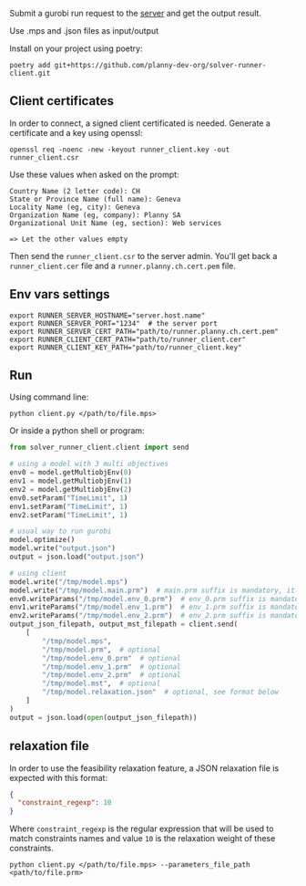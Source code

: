 Submit a gurobi run request to the [server](https://github.com/planny-dev-org/solver-runner-server) and get the output result.

Use .mps and .json files as input/output

Install on your project using poetry:

```shell
poetry add git+https://github.com/planny-dev-org/solver-runner-client.git
```

## Client certificates

In order to connect, a signed client certificated is needed.
Generate a certificate and a key using openssl: 

```shell
openssl req -noenc -new -keyout runner_client.key -out runner_client.csr
```

Use these values when asked on the prompt:
```shell
Country Name (2 letter code): CH
State or Province Name (full name): Geneva
Locality Name (eg, city): Geneva
Organization Name (eg, company): Planny SA
Organizational Unit Name (eg, section): Web services

=> Let the other values empty
```


Then send the `runner_client.csr` to the server admin. 
You'll get back a `runner_client.cer` file and a `runner.planny.ch.cert.pem` file.


## Env vars settings

```shell
export RUNNER_SERVER_HOSTNAME="server.host.name"
export RUNNER_SERVER_PORT="1234"  # the server port
export RUNNER_SERVER_CERT_PATH="path/to/runner.planny.ch.cert.pem"
export RUNNER_CLIENT_CERT_PATH="path/to/runner_client.cer"
export RUNNER_CLIENT_KEY_PATH="path/to/runner_client.key"
```

## Run

Using command line: 

```shell
python client.py </path/to/file.mps>
```

Or inside a python shell or program:

```python
from solver_runner_client.client import send

# using a model with 3 multi objectives
env0 = model.getMultiobjEnv(0)
env1 = model.getMultiobjEnv(1)
env2 = model.getMultiobjEnv(2)
env0.setParam("TimeLimit", 1) 
env1.setParam("TimeLimit", 1)
env2.setParam("TimeLimit", 1)

# usual way to run gurobi
model.optimize()
model.write("output.json")
output = json.load("output.json")

# using client
model.write("/tmp/model.mps")
model.write("/tmp/model.main.prm")  # main.prm suffix is mandatory, it informs runner this is the main params
env0.writeParams("/tmp/model.env_0.prm")  # env_0.prm suffix is mandatory, it informs solver this is params for env 0
env1.writeParams("/tmp/model.env_1.prm")  # env_1.prm suffix is mandatory, it informs solver this is params for env 1
env2.writeParams("/tmp/model.env_2.prm")  # env_2.prm suffix is mandatory, it informs solver this is params for env 2
output_json_filepath, output_mst_filepath = client.send(
    [
        "/tmp/model.mps",
        "/tmp/model.prm",  # optional
        "/tmp/model.env_0.prm"  # optional
        "/tmp/model.env_1.prm"  # optional
        "/tmp/model.env_2.prm"  # optional
        "/tmp/model.mst",  # optional
        "/tmp/model.relaxation.json"  # optional, see format below
    ]
)
output = json.load(open(output_json_filepath))
```

## relaxation file

In order to use the feasibility relaxation feature, a JSON relaxation file is expected with this format:
```json
{
  "constraint_regexp": 10
}
```

Where `constraint_regexp` is the regular expression that will be used to match constraints names and value `10` is the relaxation weight of these constraints.

```shell
python client.py </path/to/file.mps> --parameters_file_path <path/to/file.prm>
```
